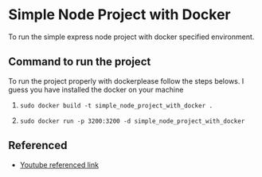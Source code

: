 # Simple Node Project with Docker

To run the simple express node project with docker specified environment.

## Command to run the project

To run the project properly with dockerplease follow the steps belows. I guess you have installed the docker on your machine

1. `sudo docker build -t simple_node_project_with_docker .`

2. `sudo docker run -p 3200:3200 -d simple_node_project_with_docker`


## Referenced
- [Youtube referenced link](https://www.youtube.com/watch?v=TjonLDyKOxs&t=195s) 